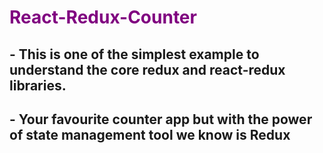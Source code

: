 # <span style = "color:purple">React-Redux-Counter</span>

## - This is one of the simplest example to understand the core redux and react-redux libraries.
## - Your favourite counter app but with the power of state management tool we know is **Redux**

